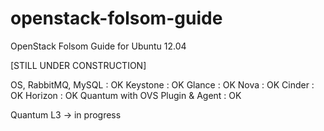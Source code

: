 openstack-folsom-guide
======================

OpenStack Folsom Guide for Ubuntu 12.04

[STILL UNDER CONSTRUCTION]

OS, RabbitMQ, MySQL : OK
Keystone : OK
Glance : OK
Nova : OK
Cinder : OK
Horizon : OK
Quantum with OVS Plugin & Agent : OK

Quantum L3 -> in progress
